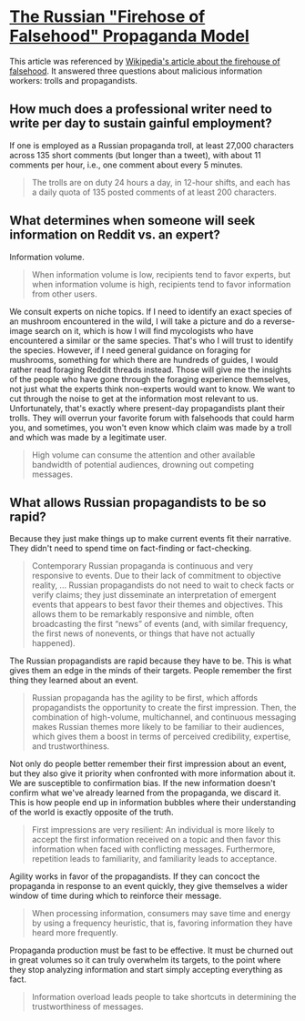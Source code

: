 # [The Russian "Firehose of Falsehood" Propaganda Model](https://www.rand.org/pubs/perspectives/PE198.html)

This article was referenced by [Wikipedia's article about the firehouse of falsehood](../../../2025/10/24/wikipedia_firehose_of_falsehood.md). It answered three questions about malicious information workers: trolls and propagandists.

## How much does a professional writer need to write per day to sustain gainful employment? 

If one is employed as a Russian propaganda troll, at least 27,000 characters across 135 short comments (but longer than a tweet), with about 11 comments per hour, i.e., one comment about every 5 minutes.

> The trolls are on duty 24 hours a day, in 12-hour shifts, and each has a daily quota of 135 posted comments of at least 200 characters.

## What determines when someone will seek information on Reddit vs. an expert? 

Information volume.

> When information volume is low, recipients tend to favor experts, but when information volume is high, recipients tend to favor information from other users.

We consult experts on niche topics. If I need to identify an exact species of an mushroom encountered in the wild, I will take a picture and do a reverse-image search on it, which is how I will find mycologists who have encountered a similar or the same species. That's who I will trust to identify the species. However, if I need general guidance on foraging for mushrooms, something for which there are hundreds of guides, I would rather read foraging Reddit threads instead. Those will give me the insights of the people who have gone through the foraging experience themselves, not just what the experts think non-experts would want to know. We want to cut through the noise to get at the information most relevant to us. Unfortunately, that's exactly where present-day propagandists plant their trolls. They will overrun your favorite forum with falsehoods that could harm you, and sometimes, you won't even know which claim was made by a troll and which was made by a legitimate user.

> High volume can consume the attention and other available bandwidth of potential audiences, drowning out competing messages.

## What allows Russian propagandists to be so rapid?

Because they just make things up to make current events fit their narrative. They didn't need to spend time on fact-finding or fact-checking.

> Contemporary Russian propaganda is continuous and very responsive to events. Due to their lack of commitment to objective reality, ... Russian propagandists do not need to wait to check facts or verify claims; they just disseminate an interpretation of emergent events that appears to best favor their themes and objectives. This allows them to be remarkably responsive and nimble, often broadcasting the first “news” of events (and, with similar frequency, the first news of nonevents, or things that have not actually happened).

The Russian propagandists are rapid because they have to be. This is what gives them an edge in the minds of their targets. People remember the first thing they learned about an event.

> Russian propaganda has the agility to be first, which affords propagandists the opportunity to create the first impression. Then, the combination of high-volume, multichannel, and continuous messaging makes Russian themes more likely to be familiar to their audiences, which gives them a boost in terms of perceived credibility, expertise, and trustworthiness.

Not only do people better remember their first impression about an event, but they also give it priority when confronted with more information about it. We are susceptible to confirmation bias. If the new information doesn't confirm what we've already learned from the propaganda, we discard it. This is how people end up in information bubbles where their understanding of the world is exactly opposite of the truth.

> First impressions are very resilient: An individual is more likely to accept the first information received on a topic and then favor this information when faced with conflicting messages. Furthermore, repetition leads to familiarity, and familiarity leads to acceptance.

Agility works in favor of the propagandists. If they can concoct the propaganda in response to an event quickly, they give themselves a wider window of time during which to reinforce their message.

> When processing information, consumers may save time and energy by using a frequency heuristic, that is, favoring information they have heard more frequently.

Propaganda production must be fast to be effective. It must be churned out in great volumes so it can truly overwhelm its targets, to the point where they stop analyzing information and start simply accepting everything as fact.

> Information overload leads people to take shortcuts in determining the trustworthiness of messages.
